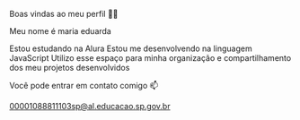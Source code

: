 Boas vindas ao meu perfil 💙💙

Meu nome é maria eduarda

Estou estudando na Alura
Estou me desenvolvendo na linguagem JavaScript
Utilizo esse espaço para minha organização e compartilhamento dos meu projetos desenvolvidos

Você pode entrar em contato comigo 📫

00001088811103sp@al.educacao.sp.gov.br

